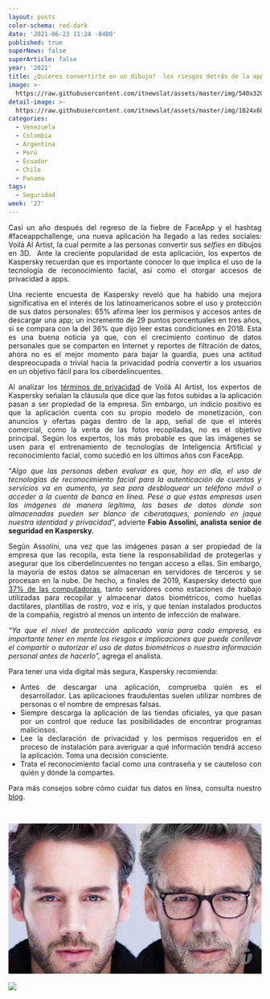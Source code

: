 ```yaml
---
layout: posts
color-schema: red-dark
date: '2021-06-23 11:24 -0400'
published: true
superNews: false
superArticle: false
year: '2021'
title: ¿Quieres convertirte en un dibujo?  los riesgos detrás de la app Voilá
image: >-
  https://raw.githubusercontent.com/itnewslat/assets/master/img/540x320/Faceapp-p.jpg
detail-image: >-
  https://raw.githubusercontent.com/itnewslat/assets/master/img/1024x680/Faceapp-g.jpg
categories:
  - Venezuela
  - Colombia
  - Argentina
  - Perú
  - Ecuador
  - Chile
  - Panama
tags:
  - Seguridad
week: '27'
---
```

<p style="text-align: justify;">Casi un año después del regreso de la fiebre de FaceApp y el hashtag #faceappchallenge, una nueva aplicación ha llegado a las redes sociales: Voilá Al Artist, la cual permite a las personas convertir sus <em>selfies</em> en dibujos en 3D.  Ante la creciente popularidad de esta aplicación, los expertos de Kaspersky recuerdan que es importante conocer lo que implica el uso de la tecnología de reconocimiento facial, así como el otorgar accesos de privacidad a apps.</p>
<p style="text-align: justify;">Una reciente encuesta de Kaspersky reveló que ha habido una mejora significativa en el interés de los latinoamericanos sobre el uso y protección de sus datos personales: 65% afirma leer los permisos y accesos antes de descargar una app; un incremento de 29 puntos porcentuales en tres años, si se compara con la del 36% que dijo leer estas condiciones en 2018. Esta es una buena noticia ya que, con el crecimiento continuo de datos personales que se comparten en Internet y reportes de filtración de datos, ahora no es el mejor momento para bajar la guardia, pues una actitud despreocupada o trivial hacia la privacidad podría convertir a los usuarios en un objetivo fácil para los ciberdelincuentes.</p>
<p style="text-align: justify;">Al analizar los <a href="https://www.wemagine.ai/privacypolicy">términos de privacidad</a> de Voilá Al Artist, los expertos de Kaspersky señalan la cláusula que dice que las fotos subidas a la aplicación pasan a ser propiedad de la empresa. Sin embargo, un indicio positivo es que la aplicación cuenta con su propio modelo de monetización, con anuncios y ofertas pagas dentro de la app, señal de que el interés comercial, como la venta de las fotos recopiladas, no es el objetivo principal. Según los expertos, los más probable es que las imágenes se usen para el entrenamiento de tecnologías de Inteligencia Artificial y reconocimiento facial, como sucedió en los últimos años con FaceApp.</p>
<p style="text-align: justify;">“<em>Algo que las personas deben evaluar es que, hoy en día, el uso de tecnologías de reconocimiento facial para la autenticación de cuentas y servicios va en aumento, ya sea para desbloquear un teléfono móvil o acceder a la cuenta de banca en línea. Pese a que estas empresas usen las imágenes de manera legítima, las bases de datos donde son almacenadas pueden ser blanco de ciberataques, poniendo en jaque nuestra identidad y privacidad</em>”, advierte <strong>Fabio Assolini, analista senior de seguridad en Kaspersky.</strong></p>
<p style="text-align: justify;">Según Assolini, una vez que las imágenes pasan a ser propiedad de la empresa que las recopila, esta tiene la responsabilidad de protegerlas y asegurar que los ciberdelincuentes no tengan acceso a ellas. Sin embargo, la mayoría de estos datos se almacenan en servidores de terceros y se procesan en la nube. De hecho, a finales de 2019, Kaspersky detectó que <a href="https://latam.kaspersky.com/about/press-releases/2019_datos-biometricos-el-nuevo-blanco-de-los-cibercriminales">37% de las computadoras</a>, tanto servidores como estaciones de trabajo utilizadas para recopilar y almacenar datos biométricos, como huellas dactilares, plantillas de rostro, voz e iris, y que tenían instalados productos de la compañía, registró al menos un intento de infección de malware.</p>
<p style="text-align: justify;"><em>“Ya que el nivel de protección aplicado varía para cada empresa, es importante tener en mente los riesgos e implicaciones que puede conllevar el compartir o autorizar el uso de datos biométricos o nuestra información personal antes de hacerlo”,</em> agrega el analista.</p>
<p style="text-align: justify;">Para tener una vida digital más segura, Kaspersky recomienda:</p>

<ul style="text-align: justify;">
	<li>Antes de descargar una aplicación, comprueba quién es el desarrollador. Las aplicaciones fraudulentas suelen utilizar nombres de personas o el nombre de empresas falsas.</li>
	<li>Siempre descarga la aplicación de las tiendas oficiales, ya que pasan por un control que reduce las posibilidades de encontrar programas maliciosos.</li>
	<li>Lee la declaración de privacidad y los permisos requeridos en el proceso de instalación para averiguar a qué información tendrá acceso la aplicación. Toma una decisión consciente.</li>
	<li>Trata el reconocimiento facial como una contraseña y se cauteloso con quién y dónde la compartes.</li>
</ul>
<p style="text-align: justify;">Para más consejos sobre cómo cuidar tus datos en línea, consulta nuestro <a href="https://latam.kaspersky.com/blog">blog</a>.</p>
<p style="text-align: justify;"><strong> </strong></p>

![](https://raw.githubusercontent.com/itnewslat/assets/master/img/540x320/Faceapp-p.jpg)

<img src="https://tracker.metricool.com/c3po.jpg?hash=56f88a41e39ab42c063cc51676587a04"/>
